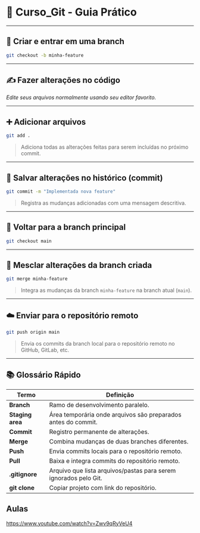 # 🚀 Curso_Git - Guia Prático

---

## 🔧 Criar e entrar em uma branch

```bash
git checkout -b minha-feature
```

---

## ✍️ Fazer alterações no código

_Edite seus arquivos normalmente usando seu editor favorito._

---

## ➕ Adicionar arquivos

```bash
git add .
```

> Adiciona todas as alterações feitas para serem incluídas no próximo commit.

---

## 💾 Salvar alterações no histórico (commit)

```bash
git commit -m "Implementada nova feature"
```

> Registra as mudanças adicionadas com uma mensagem descritiva.

---

## 🔄 Voltar para a branch principal

```bash
git checkout main
```

---

## 🔀 Mesclar alterações da branch criada

```bash
git merge minha-feature
```

> Integra as mudanças da branch `minha-feature` na branch atual (`main`).

---

## ☁️ Enviar para o repositório remoto

```bash
git push origin main
```

> Envia os commits da branch local para o repositório remoto no GitHub, GitLab, etc.

---

## 📚 Glossário Rápido

| Termo            | Definição                                                        |
| ---------------- | ---------------------------------------------------------------- |
| **Branch**       | Ramo de desenvolvimento paralelo.                                |
| **Staging area** | Área temporária onde arquivos são preparados antes do commit.    |
| **Commit**       | Registro permanente de alterações.                               |
| **Merge**        | Combina mudanças de duas branches diferentes.                    |
| **Push**         | Envia commits locais para o repositório remoto.                  |
| **Pull**         | Baixa e integra commits do repositório remoto.                   |
| **.gitignore**   | Arquivo que lista arquivos/pastas para serem ignorados pelo Git. |
| **git clone**    | Copiar projeto com link do repositório.                          |

## Aulas

https://www.youtube.com/watch?v=Zwv9qRyVeU4

```

```
